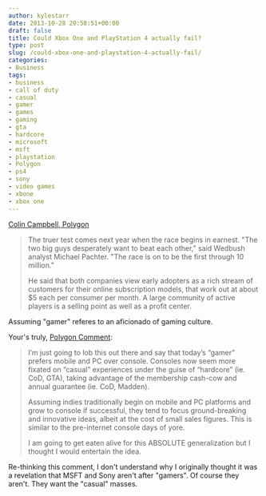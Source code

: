 ```yaml
---
author: kylestarr
date: 2013-10-28 20:58:51+00:00
draft: false
title: Could Xbox One and PlayStation 4 actually fail?
type: post
slug: /could-xbox-one-and-playstation-4-actually-fail/
categories:
- Business
tags:
- business
- call of duty
- casual
- gamer
- games
- gaming
- gta
- hardcore
- microsoft
- msft
- playstation
- Polygon
- ps4
- sony
- video games
- xbone
- xbox one
---
```


[Colin Campbell, Polygon](http://www.polygon.com/2013/10/28/5026274/could-xbox-one-and-playstation-4-actually-fail)

> The truer test comes next year when the race begins in earnest. "The two big guys desperately want to beat each other," said Wedbush analyst Michael Pachter. "The race is on to be the first through 10 million."
>
> He said that both companies view early adopters as a rich stream of customers for their online subscription models, that work out at about $5 each per consumer per month. A large community of active players is a selling point as well as a profit center.

Assuming "gamer" referes to an aficionado of gaming culture.

Your's truly, [Polygon Comment](http://www.polygon.com/2013/10/28/5026274/could-xbox-one-and-playstation-4-actually-fail#193722175):

> I’m just going to lob this out there and say that today’s “gamer” prefers mobile and PC over console. Consoles now seem more fixated on “casual” experiences under the guise of “hardcore” (ie. CoD, GTA), taking advantage of the membership cash-cow and annual guarantee (ie. CoD, Madden).
>
> Assuming indies traditionally begin on mobile and PC platforms and grow to console if successful, they tend to focus ground-breaking and innovative ideas, albeit at the cost of small sales figures. This is similar to the pre-internet console days of yore.
>
> I am going to get eaten alive for this ABSOLUTE generalization but I thought I would entertain the idea.

Re-thinking this comment, I don't understand why I originally thought it was a revelation that MSFT and Sony aren't after "gamers". Of course they aren't. They want the "casual" masses.
